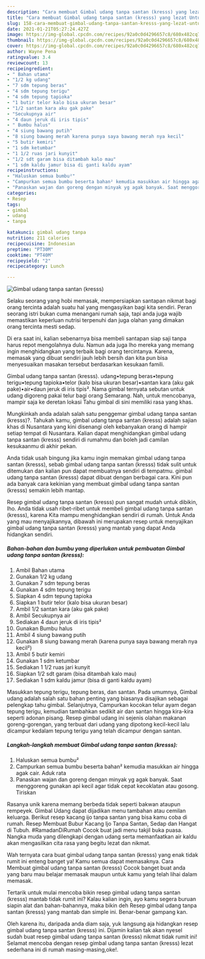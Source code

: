 ```yaml
---
description: "Cara membuat Gimbal udang tanpa santan (kresss) yang lezat Untuk Jualan"
title: "Cara membuat Gimbal udang tanpa santan (kresss) yang lezat Untuk Jualan"
slug: 158-cara-membuat-gimbal-udang-tanpa-santan-kresss-yang-lezat-untuk-jualan
date: 2021-01-21T05:27:24.427Z
image: https://img-global.cpcdn.com/recipes/92a0c0d4296657c8/680x482cq70/gimbal-udang-tanpa-santan-kresss-foto-resep-utama.jpg
thumbnail: https://img-global.cpcdn.com/recipes/92a0c0d4296657c8/680x482cq70/gimbal-udang-tanpa-santan-kresss-foto-resep-utama.jpg
cover: https://img-global.cpcdn.com/recipes/92a0c0d4296657c8/680x482cq70/gimbal-udang-tanpa-santan-kresss-foto-resep-utama.jpg
author: Wayne Pena
ratingvalue: 3.4
reviewcount: 13
recipeingredient:
- " Bahan utama"
- "1/2 kg udang"
- "7 sdm tepung beras"
- "4 sdm tepung terigu"
- "4 sdm tepung tapioka"
- "1 butir telor kalo bisa ukuran besar"
- "1/2 santan kara aku gak pake"
- "Secukupnya air"
- "4 daun jeruk di iris tipis"
- " Bumbu halus"
- "4 siung bawang putih"
- "8 siung bawang merah karena punya saya bawang merah nya kecil"
- "5 butir kemiri"
- "1 sdm ketumbar"
- "1 1/2 ruas jari kunyit"
- "1/2 sdt garam bisa ditambah kalo mau"
- "1 sdm kaldu jamur bisa di ganti kaldu ayam"
recipeinstructions:
- "Haluskan semua bumbu²"
- "Campurkan semua bumbu beserta bahan² kemudia masukkan air hingga agak cair. Aduk rata"
- "Panaskan wajan dan goreng dengan minyak yg agak banyak. Saat menggoreng gunakan api kecil agar tidak cepat kecoklatan atau gosong. Tiriskan"
categories:
- Resep
tags:
- gimbal
- udang
- tanpa

katakunci: gimbal udang tanpa 
nutrition: 211 calories
recipecuisine: Indonesian
preptime: "PT30M"
cooktime: "PT40M"
recipeyield: "2"
recipecategory: Lunch

---
```



![Gimbal udang tanpa santan (kresss)](https://img-global.cpcdn.com/recipes/92a0c0d4296657c8/680x482cq70/gimbal-udang-tanpa-santan-kresss-foto-resep-utama.jpg)

Selaku seorang yang hobi memasak, mempersiapkan santapan nikmat bagi orang tercinta adalah suatu hal yang mengasyikan bagi kita sendiri. Peran seorang istri bukan cuma menangani rumah saja, tapi anda juga wajib memastikan keperluan nutrisi terpenuhi dan juga olahan yang dimakan orang tercinta mesti sedap.

Di era  saat ini, kalian sebenarnya bisa membeli santapan siap saji tanpa harus repot mengolahnya dulu. Namun ada juga lho mereka yang memang ingin menghidangkan yang terbaik bagi orang tercintanya. Karena, memasak yang dibuat sendiri jauh lebih bersih dan kita pun bisa menyesuaikan masakan tersebut berdasarkan kesukaan famili. 

Gimbal udang tanpa santan (kresss). udang•tepung beras•tepung terigu•tepung tapioka•telor (kalo bisa ukuran besar)•santan kara (aku gak pake)•air•daun jeruk di iris tipis². Nama gimbal ternyata sebutan untuk udang digoreng pakai telur bagi orang Semarang. Nah, untuk mencobanya, mampir saja ke deretan lokasi Tahu gimbal di sini memiliki rasa yang khas.

Mungkinkah anda adalah salah satu penggemar gimbal udang tanpa santan (kresss)?. Tahukah kamu, gimbal udang tanpa santan (kresss) adalah sajian khas di Nusantara yang kini disenangi oleh kebanyakan orang di hampir setiap tempat di Nusantara. Kalian dapat menghidangkan gimbal udang tanpa santan (kresss) sendiri di rumahmu dan boleh jadi camilan kesukaanmu di akhir pekan.

Anda tidak usah bingung jika kamu ingin memakan gimbal udang tanpa santan (kresss), sebab gimbal udang tanpa santan (kresss) tidak sulit untuk ditemukan dan kalian pun dapat membuatnya sendiri di tempatmu. gimbal udang tanpa santan (kresss) dapat dibuat dengan berbagai cara. Kini pun ada banyak cara kekinian yang membuat gimbal udang tanpa santan (kresss) semakin lebih mantap.

Resep gimbal udang tanpa santan (kresss) pun sangat mudah untuk dibikin, lho. Anda tidak usah ribet-ribet untuk membeli gimbal udang tanpa santan (kresss), karena Kita mampu menghidangkan sendiri di rumah. Untuk Anda yang mau menyajikannya, dibawah ini merupakan resep untuk menyajikan gimbal udang tanpa santan (kresss) yang mantab yang dapat Anda hidangkan sendiri.

<!--inarticleads1-->

##### Bahan-bahan dan bumbu yang diperlukan untuk pembuatan Gimbal udang tanpa santan (kresss):

1. Ambil  Bahan utama
1. Gunakan 1/2 kg udang
1. Gunakan 7 sdm tepung beras
1. Gunakan 4 sdm tepung terigu
1. Siapkan 4 sdm tepung tapioka
1. Siapkan 1 butir telor (kalo bisa ukuran besar)
1. Ambil 1/2 santan kara (aku gak pake)
1. Ambil Secukupnya air
1. Sediakan 4 daun jeruk di iris tipis²
1. Gunakan  Bumbu halus
1. Ambil 4 siung bawang putih
1. Gunakan 8 siung bawang merah (karena punya saya bawang merah nya kecil²)
1. Ambil 5 butir kemiri
1. Gunakan 1 sdm ketumbar
1. Sediakan 1 1/2 ruas jari kunyit
1. Siapkan 1/2 sdt garam (bisa ditambah kalo mau)
1. Sediakan 1 sdm kaldu jamur (bisa di ganti kaldu ayam)


Masukkan tepung terigu, tepung beras, dan santan. Pada umumnya, Gimbal udang adalah salah satu bahan penting yang biasanya disajikan sebagai pelengkap tahu gimbal. Selanjutnya, Campurkan kocokan telur ayam degan tepung terigu, kemudian tambahkan sedikit air dan santan hingga kira-kira seperti adonan pisang. Resep gimbal udang ini sejenis olahan makanan goreng-gorengan, yang terbuat dari udang yang dipotong kecil-kecil lalu dicampur kedalam tepung terigu yang telah dicampur dengan santan. 

<!--inarticleads2-->

##### Langkah-langkah membuat Gimbal udang tanpa santan (kresss):

1. Haluskan semua bumbu²
1. Campurkan semua bumbu beserta bahan² kemudia masukkan air hingga agak cair. Aduk rata
1. Panaskan wajan dan goreng dengan minyak yg agak banyak. Saat menggoreng gunakan api kecil agar tidak cepat kecoklatan atau gosong. Tiriskan


Rasanya unik karena memang berbeda tidak seperti bakwan ataupun rempeyek. Gimbal Udang dapat dijadikan menu tambahan atau cemilan keluarga. Berikut resep kacang ijo tanpa santan yang bisa kamu coba di rumah. Resep Membuat Bubur Kacang Ijo Tanpa Santan, Sedap dan Hangat di Tubuh. #RamadanDiRumah Cocok buat jadi menu takjil buka puasa. Nangka muda yang dilengkapi dengan udang serta memanfaatkan air kaldu akan mengasilkan cita rasa yang begitu lezat dan nikmat. 

Wah ternyata cara buat gimbal udang tanpa santan (kresss) yang enak tidak rumit ini enteng banget ya! Kamu semua dapat memasaknya. Cara Membuat gimbal udang tanpa santan (kresss) Cocok banget buat anda yang baru mau belajar memasak maupun untuk kamu yang telah lihai dalam memasak.

Tertarik untuk mulai mencoba bikin resep gimbal udang tanpa santan (kresss) mantab tidak rumit ini? Kalau kalian ingin, ayo kamu segera buruan siapin alat dan bahan-bahannya, maka bikin deh Resep gimbal udang tanpa santan (kresss) yang mantab dan simple ini. Benar-benar gampang kan. 

Oleh karena itu, daripada anda diam saja, yuk langsung aja hidangkan resep gimbal udang tanpa santan (kresss) ini. Dijamin kalian tak akan nyesel sudah buat resep gimbal udang tanpa santan (kresss) nikmat tidak rumit ini! Selamat mencoba dengan resep gimbal udang tanpa santan (kresss) lezat sederhana ini di rumah masing-masing,oke!.

